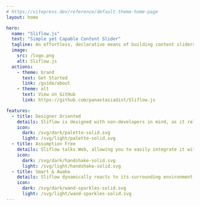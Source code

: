 ```yaml
---
# https://vitepress.dev/reference/default-theme-home-page
layout: home

hero:
  name: "Sliflow.js"
  text: "Simple yet Capable Content Slider"
  tagline: An effortless, declarative means of building content sliders, driven by HTML and CSS.
  image:
    src: /logo.png
    alt: Sliflow.js
  actions:
    - theme: brand
      text: Get Started
      link: /guide/about
    - theme: alt
      text: View on GitHub
      link: https://github.com/panastasiadist/Sliflow.js

features:
  - title: Designer Oriented
    details: Sliflow is designed with non-developers in mind, as it relies primarily on HTML and CSS for its operation.
    icon:
      dark: /svg/dark/palette-solid.svg
      light: /svg/light/palette-solid.svg
  - title: Assumption Free
    details: Sliflow talks Web, allowing you to easily integrate it with your preferred front-end solution or tools.
    icon:
      dark: /svg/dark/handshake-solid.svg
      light: /svg/light/handshake-solid.svg
  - title: Smart & Awake
    details: Sliflow dynamically reacts to its surrounding environment, saving you from superfluous programmatic operations.
    icon:
      dark: /svg/dark/wand-sparkles-solid.svg
      light: /svg/light/wand-sparkles-solid.svg
---
```


